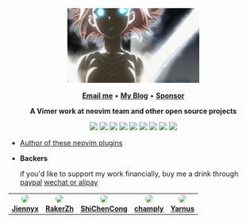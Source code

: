 <div align="center">
<img height="150" src="https://raw.githubusercontent.com/glepnir/glepnir/master/1.gif" alt="gif with funny random cat say thank you." />
</div>

<p align="center">
<b><a href="mailto:glepnir@neovim.pro"> Email me</a></b>
•
<b><a href="https://blog.neovim.pro">My Blog</a></b>
•
<b><a href="https://www.paypal.me/bobbyhub">Sponsor</a></b>
</p>

<p align="center"><b> A Vimer work at neovim team and other open source projects</b></p>

<p align="center">
<img src="https://img.shields.io/badge/neovim-%2357A143.svg?&style=for-the-badge&logo=neovim&logoColor=white"/>
<img src = "https://img.shields.io/badge/c-%2300599C.svg?style=for-the-badge&logo=c&logoColor=white">
<img src = "https://img.shields.io/badge/c++-%2300599C.svg?style=for-the-badge&logo=c%2B%2B&logoColor=white">
<img src="https://img.shields.io/badge/go-%2300ADD8.svg?&style=for-the-badge&logo=go&logoColor=white" />
<img src="https://img.shields.io/badge/lua-%232C2D72.svg?&style=for-the-badge&logo=lua&logoColor=white"/>
<img src="https://img.shields.io/badge/rust-%23000000.svg?&style=for-the-badge&logo=rust&logoColor=white"/>
<img src="https://img.shields.io/badge/Zig-%23F7A41D.svg?style=for-the-badge&logo=zig&logoColor=white"/>
<img src="https://img.shields.io/badge/python-3670A0?style=for-the-badge&logo=python&logoColor=ffdd54"/>
<img src="https://img.shields.io/badge/typescript%20-%23007ACC.svg?&style=for-the-badge&logo=typescript&logoColor=white"/>
</p>

- [Author of these neovim plugins](https://github.com/search?l=&p=1&q=user%3Aglepnir+stars%3A%3E15+language%3ALua&ref=advsearch&type=Repositories)

- **Backers**

  if you'd like to support my work financially, buy me a drink through [paypal](https://www.paypal.me/bobbyhub) [wechat or alipay](./donate.png)

<table>
  <tr>
    <td align="center">
      <a href="https://github.com/jiennyx" title="jiennyx">
        <img src="https://github.com/jiennyx.png" style="border-radius:50%" width="50px"/>
        <br/>
        <b>Jiennyx</b>
      </a>
    </td>
    <td align="center">
      <a href="https://github.com/RakerZh" title="RakerZh">
        <img src="https://github.com/RakerZh.png" style="border-radius:50%" width="50px"/>
        <br/>
        <b>RakerZh</b>
      </a>
    </td>
    <td align="center">
      <a href="https://github.com/ShiChenCong" title="RakerZh">
        <img src="https://github.com/ShiChenCong.png" style="border-radius:50%" width="50px"/>
        <br/>
        <b>ShiChenCong</b>
      </a>
    </td>
    <td align="center">
      <a href="https://github.com/champly" title="champly">
        <img src="https://github.com/champly.png" style="border-radius:50%" width="50px"/>
        <br/>
        <b>champly</b>
      </a>
    </td>
    <td align="center">
      <a href="https://github.com/Yarnus" title="Yarnus">
        <img src="https://github.com/Yarnus.png" style="border-radius:50%" width="50px"/>
        <br/>
        <b>Yarnus</b>
      </a>
    </td>
  </tr>
</table>
